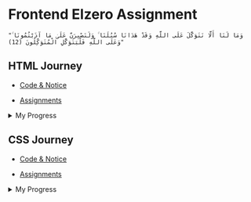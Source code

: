 # Frontend Elzero Assignment

`"وَمَا لَنَا أَلَّا نَتَوَكَّلَ عَلَى اللَّهِ وَقَدْ هَدَانَا سُبُلَنَا ۚ وَلَنَصْبِرَنَّ عَلَىٰ مَا آذَيْتُمُونَا ۚ وَعَلَى اللَّهِ فَلْيَتَوَكَّلِ الْمُتَوَكِّلُونَ (12)"`

## HTML Journey

- [Code & Notice](https://bit.ly/3IL8Hv2)

- [Assignments](https://bit.ly/3CMCUWN)

<details>
  <summary>My Progress</summary>

<!--
  :white_check_mark:
  :black_square_button:
  :pencil2:
-->

| No  |       Status       |   Time   | Subject                                       |
| :-: | :----------------: | :------: | :-------------------------------------------- |
| 01  | :white_check_mark: |  00:00   | Introduction And What You Need To Learn.      |
| 02  | :white_check_mark: |  10:55   | Elements And Browser.                         |
| 03  | :white_check_mark: |  14:51   | First Project And First Page.                 |
| 04  | :white_check_mark: |  23:40   | Head And Nested Elements.                     |
| 05  | :white_check_mark: |  31:27   | Comments And Use Cases.                       |
| 06  | :white_check_mark: |  36:03   | Doctype: Standard & Quirks Mode.              |
| 07  | :white_check_mark: |  39:17   | Heading And Use Cases.                        |
| 08  | :white_check_mark: |  45:07   | Syntax And Tests.                             |
| 09  | :white_check_mark: |  49:44   | Paragraph Element.                            |
| 10  | :white_check_mark: |  53:35   | Elements Attributes.                          |
| 11  | :white_check_mark: |  57:19   | Formatting Elements.                          |
| 12  | :white_check_mark: | 01:08:10 | Links: Anchor Tag.                            |
| 13  | :white_check_mark: | 01:15:16 | Image And Deal With Paths.                    |
| 14  | :white_check_mark: | 01:21:55 | Lists: `<ul> <ol> <dl>`.                      |
| 15  | :white_check_mark: | 01:31:05 | Table.                                        |
| 16  | :white_check_mark: | 01:42:41 | Span And Break And Horizontal Rule.           |
| 17  | :white_check_mark: | 01:47:39 | Div And How To Use It.                        |
| 18  | :white_check_mark: | 01:55:05 | HTML Entities.                                |
| 19  | :white_check_mark: | 01:59:22 | Semantic Elements.                            |
| 20  | :white_check_mark: | 02:05:32 | Layout: With Div And Classes.                 |
| 21  | :white_check_mark: | 02:11:09 | Layout: With Semantic Elements.               |
| 22  | :white_check_mark: | 02:15:25 | Audio.                                        |
| 23  | :white_check_mark: | 02:21:18 | Video.                                        |
| 24  | :white_check_mark: | 02:30:27 | Form P1: Input Type And Label.                |
| 25  | :white_check_mark: | 02:36:54 | Form P2: Placeholder And Value.               |
| 26  | :white_check_mark: | 02:45:04 | Form P3: Action, Name And Method.             |
| 27  | :white_check_mark: | 02:51:30 | Form P4: Hidden, Reset, Color, Range And Num. |
| 28  | :white_check_mark: | 02:58:30 | Form P5: Readonly, Disabled And Autofocus.    |
| 29  | :white_check_mark: | 03:05:28 | Form P6: Radio And Checkbox.                  |
| 30  | :white_check_mark: | 03:15:17 | Form P7: Select And Textarea.                 |
| 31  | :white_check_mark: | 03:23:13 | Form P8: File, Search, Url And Time.          |
| 32  | :white_check_mark: | 03:28:06 | Form P9: DataList, NoValidate And Target.     |
| 33  | :white_check_mark: | 03:33:05 | Q, BlockQuoto, Wbr, Button And Bdi.           |
| 34  | :white_check_mark: | 03:39:02 | iFrame, Pre And Code.                         |
| 35  | :white_check_mark: | 03:44:15 | Accessibility Intro.                          |
| 36  | :white_check_mark: | 03:52:05 | Aria And Screen Readers.                      |
| 37  | :white_check_mark: | 04:00:33 | The End.                                      |

</details>

## CSS Journey

- [Code & Notice](https://bit.ly/3D8NXdl)

- [Assignments](https://bit.ly/3CMMZmN)

<details>
<summary>My Progress</summary>

| No  |        Status         |   Time   | Section                                                        |
| :-: | :-------------------: | :------: | :------------------------------------------------------------- |
| 01  | :black_square_button: |  00:00   | Introduction And What I Need To Learn.                         |
| 02  | :black_square_button: |  08:05   | Your First Project And Syntax.                                 |
| 03  | :black_square_button: |  16:31   | Element Styling.                                               |
| 04  | :black_square_button: |  22:26   | Name Conventions And Rules.                                    |
| 05  | :black_square_button: |  30:14   | Background - Color, Image, Repeat.                             |
| 06  | :black_square_button: |  37:56   | Background - Attachment, Position, Size.                       |
| 07  | :black_square_button: |  45:52   | Padding.                                                       |
| 08  | :black_square_button: |  54:39   | Margin.                                                        |
| 09  | :black_square_button: | 01:02:40 | Border.                                                        |
| 10  | :black_square_button: | 01:08:23 | Outline.                                                       |
| 11  | :black_square_button: | 01:14:48 | Display - Block, Inline Block, Inline.                         |
| 12  | :black_square_button: | 01:26:25 | Element Visibility And Use Cases.                              |
| 13  | :black_square_button: | 01:31:19 | Grouping Multiple Selectors.                                   |
| 14  | :black_square_button: | 01:37:02 | Nesting.                                                       |
| 15  | :black_square_button: | 01:42:07 | Dimensions - Width And Height.                                 |
| 16  | :black_square_button: | 01:50:06 | Overflow - Overflow-X And Overflow-Y.                          |
| 17  | :black_square_button: | 01:54:44 | Text - Color And Shadow.                                       |
| 18  | :black_square_button: | 01:58:24 | Text - Alignment.                                              |
| 19  | :black_square_button: | 02:02:54 | Text - Decoration And Transform.                               |
| 20  | :black_square_button: | 02:06:44 | Text - Spacing.                                                |
| 21  | :black_square_button: | 02:16:35 | Text - Overflow And Use Cases.                                 |
| 22  | :black_square_button: | 02:20:21 | Inheritance.                                                   |
| 23  | :black_square_button: | 02:25:42 | Typography - Font Family.                                      |
| 24  | :black_square_button: | 02:36:14 | Typography - Font Size And CSS Units.                          |
| 25  | :black_square_button: | 02:45:14 | Typography - Font Style And Variant And Weight.                |
| 26  | :black_square_button: | 02:49:45 | Mouse Cursor.                                                  |
| 27  | :black_square_button: | 02:53:46 | Float And Clear.                                               |
| 28  | :black_square_button: | 03:02:34 | Mastering The CSS Calculation.                                 |
| 29  | :black_square_button: | 03:11:12 | Opacity.                                                       |
| 30  | :black_square_button: | 03:13:59 | Position.                                                      |
| 31  | :black_square_button: | 03:24:52 | Z-Index.                                                       |
| 32  | :black_square_button: | 03:31:28 | Lists Styling.                                                 |
| 33  | :black_square_button: | 03:38:28 | Table Styling.                                                 |
| 34  | :black_square_button: | 03:45:47 | Pseudo Classes.                                                |
| 35  | :black_square_button: | 03:57:00 | Pseudo Elements - First Letter, First Line, Selection.         |
| 36  | :black_square_button: | 04:03:35 | Pseudo Elements - Before, After, Content.                      |
| 37  | :black_square_button: | 04:14:28 | Pseudo Elements - Content And Trainings.                       |
| 38  | :black_square_button: | 04:23:32 | Vendor Prefixes.                                               |
| 39  | :black_square_button: | 04:32:27 | Border Radius.                                                 |
| 40  | :black_square_button: | 04:38:24 | Box Shadow And Examples.                                       |
| 41  | :black_square_button: | 04:45:24 | The Box Model And Box Sizing.                                  |
| 42  | :black_square_button: | 04:52:28 | Transition.                                                    |
| 43  | :black_square_button: | 05:05:44 | !Important Declaration And Use Cases.                          |
| 44  | :black_square_button: | 05:10:53 | The Margin Collapse.                                           |
| 45  | :black_square_button: | 05:18:28 | CSS Variables And Trainings.                                   |
| 46  | :black_square_button: | 05:26:47 | Flex Box Parent - Direction, Wrap, Flow.                       |
| 47  | :black_square_button: | 05:35:55 | Flex Box Parent - Justify Content.                             |
| 48  | :black_square_button: | 05:46:17 | Flex Box Parent - Align Items                                  |
| 49  | :black_square_button: | 05:50:59 | Flex Box Parent - Align Content.                               |
| 50  | :black_square_button: | 05:56:18 | Flex Box Child - Grow, Shrink, Order.                          |
| 51  | :black_square_button: | 06:02:59 | Flex Box Child - Flex Basis, Flex Shorthand.                   |
| 52  | :black_square_button: | 06:11:39 | Flex Box Child - Align Self, Games, Task.                      |
| 53  | :black_square_button: | 06:14:47 | Finish Flex Froggy Game.                                       |
| 54  | :black_square_button: | 06:26:05 | Filters.                                                       |
| 55  | :black_square_button: | 06:29:46 | Gradients.                                                     |
| 56  | :black_square_button: | 06:41:54 | Pointer Events And Caret Color.                                |
| 57  | :black_square_button: | 06:46:19 | Grid - Parent - Template Columns                               |
| 58  | :black_square_button: | 06:57:38 | Grid - Parent - Template Rows And Gap                          |
| 59  | :black_square_button: | 07:05:15 | Grid - Parent - Justify Content And Align Content.             |
| 60  | :black_square_button: | 07:09:39 | Grid - Parent - Complete Layout With Template Areas.           |
| 61  | :black_square_button: | 07:21:16 | Grid - Child - Grid Column And Grid Row.                       |
| 62  | :black_square_button: | 07:28:26 | Grid - Child - Grid Area And Trainings.                        |
| 63  | :black_square_button: | 07:34:47 | Grid - Min, Max And Auto Fill.                                 |
| 64  | :black_square_button: | 07:42:20 | Finish The Grid Garden Game.                                   |
| 65  | :black_square_button: | 07:59:50 | 2D Transform - Scale.                                          |
| 66  | :black_square_button: | 08:04:30 | 2D Transform - Rotate.                                         |
| 67  | :black_square_button: | 08:11:26 | 2D Transform - Translate.                                      |
| 68  | :black_square_button: | 08:16:27 | 2D Transform - Skew.                                           |
| 69  | :black_square_button: | 08:21:13 | 2D Transform - Matrix.                                         |
| 70  | :black_square_button: | 08:28:15 | Transform - Origin.                                            |
| 71  | :black_square_button: | 08:36:29 | 3D Transform - Rotate.                                         |
| 72  | :black_square_button: | 08:42:26 | 3D Transform - Translate, Perspective, Perspective Origin.     |
| 73  | :black_square_button: | 08:46:59 | 3D Transform - Backface Visibility And Flip Product.           |
| 74  | :black_square_button: | 08:56:01 | Animation - KeyFrames, Name, Duration.                         |
| 75  | :black_square_button: | 09:02:42 | Animation - Iteration Count, Timing Function, Spinner Loading. |
| 76  | :black_square_button: | 09:06:55 | Animation - Direction, Fill Mode, Play State                   |
| 77  | :black_square_button: | 09:17:44 | Up And Down Loading Animation Training.                        |
| 78  | :black_square_button: | 09:23:31 | CSS Selectors Reference Part 1.                                |
| 79  | :black_square_button: | 09:32:45 | CSS Selectors Reference Part 2.                                |
| 80  | :black_square_button: | 09:41:47 | CSS Selectors Reference Part 3.                                |
| 81  | :black_square_button: | 09:51:45 | CSS Selectors Reference Part 4.                                |
| 82  | :black_square_button: | 10:00:44 | CSS Selectors Reference Part 5.                                |
| 83  | :black_square_button: | 10:08:21 | Media Queries And Responsive Designs Intro.                    |
| 84  | :black_square_button: | 10:17:06 | Media Queries And Responsive Designs Standards.                |
| 85  | :black_square_button: | 10:28:23 | Media Queries And Responsive Designs Practice.                 |
| 86  | :black_square_button: | 10:39:52 | Create Your Framework.                                         |
| 87  | :black_square_button: | 10:49:37 | CSS Global Values.                                             |
| 88  | :black_square_button: | 11:00:05 | The End.                                                       |

</details>
